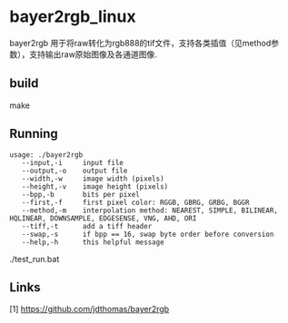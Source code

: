 bayer2rgb_linux
=========

bayer2rgb 用于将raw转化为rgb888的tif文件，支持各类插值（见method参数），支持输出raw原始图像及各通道图像.


build
------------
make


Running
-------

    usage: ./bayer2rgb
       --input,-i     input file
       --output,-o    output file
       --width,-w     image width (pixels)
       --height,-v    image height (pixels)
       --bpp,-b       bits per pixel
       --first,-f     first pixel color: RGGB, GBRG, GRBG, BGGR
       --method,-m    interpolation method: NEAREST, SIMPLE, BILINEAR, HQLINEAR, DOWNSAMPLE, EDGESENSE, VNG, AHD, ORI
       --tiff,-t      add a tiff header
       --swap,-s      if bpp == 16, swap byte order before conversion
       --help,-h      this helpful message

./test_run.bat

Links
-----

[1] https://github.com/jdthomas/bayer2rgb
